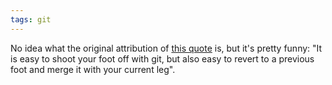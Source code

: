 ```yaml
---
tags: git
---
```


No idea what the original attribution of [this quote](http://perl.plover.com/classes/git-is-awesome/samples/slide034.html) is, but it's pretty funny: "It is easy to shoot your foot off with git, but also easy to revert to a previous foot and merge it with your current leg".
